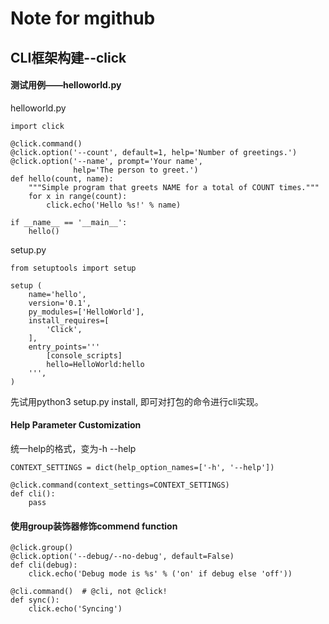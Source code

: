 # Note for mgithub

## CLI框架构建--click

#### 测试用例——helloworld.py

helloworld.py
```buildoutcfg
import click

@click.command()
@click.option('--count', default=1, help='Number of greetings.')
@click.option('--name', prompt='Your name',
              help='The person to greet.')
def hello(count, name):
    """Simple program that greets NAME for a total of COUNT times."""
    for x in range(count):
        click.echo('Hello %s!' % name)

if __name__ == '__main__':
    hello()
```

setup.py
```buildoutcfg
from setuptools import setup

setup (
    name='hello',
    version='0.1',
    py_modules=['HelloWorld'],
    install_requires=[
        'Click',
    ],
    entry_points='''
        [console_scripts]
        hello=HelloWorld:hello
    ''',
)
```
先试用python3 setup.py install, 即可对打包的命令进行cli实现。

#### Help Parameter Customization
统一help的格式，变为-h --help
```
CONTEXT_SETTINGS = dict(help_option_names=['-h', '--help'])

@click.command(context_settings=CONTEXT_SETTINGS)
def cli():
    pass
```

#### 使用group装饰器修饰commend function
```buildoutcfg
@click.group()
@click.option('--debug/--no-debug', default=False)
def cli(debug):
    click.echo('Debug mode is %s' % ('on' if debug else 'off'))

@cli.command()  # @cli, not @click!
def sync():
    click.echo('Syncing')
```

